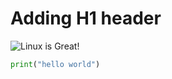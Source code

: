 # Adding H1 header

![Linux is Great!](https://images.ctfassets.net/lzny33ho1g45/UWH9IWnkrHogTs50L5FM8/85b518e7aedd196d2b6b541d0f90c7fb/Linux.jpg?w=1520&fm=avif&q=30&fit=thumb&h=760)

```python
print("hello world")
```
